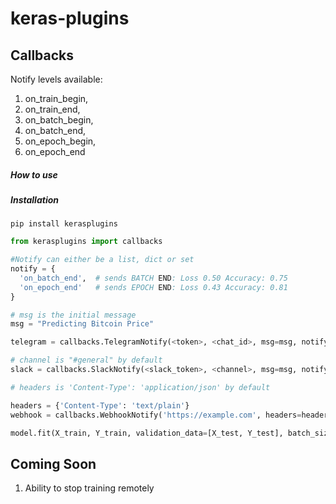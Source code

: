 # keras-plugins

## Callbacks

Notify levels available:
1) on_train_begin,
2) on_train_end,
3) on_batch_begin,
4) on_batch_end,
5) on_epoch_begin,
6) on_epoch_end
  
##### How to use
##### Installation
```
pip install kerasplugins
```

```python
from kerasplugins import callbacks

#Notify can either be a list, dict or set
notify = { 
  'on_batch_end',  # sends BATCH END: Loss 0.50 Accuracy: 0.75
  'on_epoch_end'   # sends EPOCH END: Loss 0.43 Accuracy: 0.81
}

# msg is the initial message
msg = "Predicting Bitcoin Price"

telegram = callbacks.TelegramNotify(<token>, <chat_id>, msg=msg, notify=notify)

# channel is "#general" by default
slack = callbacks.SlackNotify(<slack_token>, <channel>, msg=msg, notify=notify)

# headers is 'Content-Type': 'application/json' by default

headers = {'Content-Type': 'text/plain'}
webhook = callbacks.WebhookNotify('https://example.com', headers=headers)

model.fit(X_train, Y_train, validation_data=[X_test, Y_test], batch_size=256, epochs=10, callbacks=[telegram, slack, webhook])
```

## Coming Soon
1) Ability to stop training remotely
